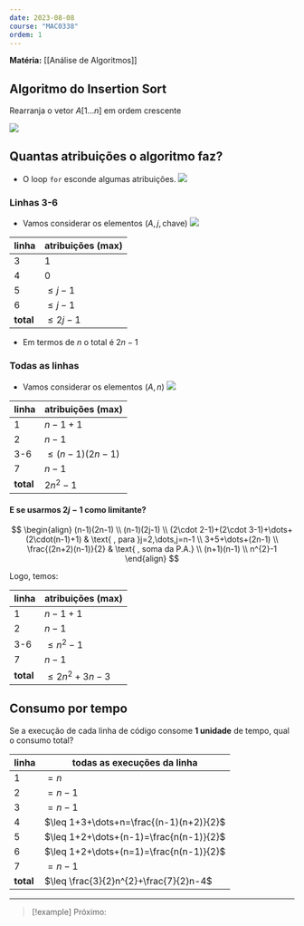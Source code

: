 ```yaml
---
date: 2023-08-08
course: "MAC0338"
ordem: 1
---
```

**Matéria:** [[Análise de Algoritmos]]

## Algoritmo do Insertion Sort

Rearranja o vetor $A[1\dots n]$ em ordem crescente

![](https://i.imgur.com/USrMUSl.png)

## Quantas atribuições o algoritmo faz?
- O loop `for` esconde algumas atribuições.
![](https://i.imgur.com/5QkJydJ.png)
### Linhas 3-6
- Vamos considerar os elementos $(A,j,\text{chave})$
![](https://i.imgur.com/AdRqxCy.png)

| linha     | atribuições (max) |
| --------- | ----------------- |
| 3         | 1                 |
| 4         | 0                 |
| 5         | $\leq j-1$        |
| 6         | $\leq j-1$        |
| **total** | $\leq 2j-1$                 |

- Em termos de $n$ o total é $2n-1$

### Todas as linhas
- Vamos considerar os elementos $(A,n)$
![](https://i.imgur.com/mVH6sEW.png)

| linha     | atribuições (max) |
| --------- | ----------------- |
| 1         | $n-1+1$               |
| 2         | $n-1$             |
| 3-6       | $\leq(n-1)(2n-1)$     |
| 7         | $n-1$             |
| **total** | $2n^{2}-1$        | 

#### E se usarmos $2j-1$ como limitante?
$$
\begin{align}
(n-1)(2n-1) \\
(n-1)(2j-1) \\
(2\cdot 2-1)+(2\cdot 3-1)+\dots+(2\cdot(n-1)+1) & \text{ , para }j=2,\dots,j=n-1 \\
3+5+\dots+(2n-1) \\
\frac{(2n+2)(n-1)}{2} & \text{ , soma da P.A.} \\
(n+1)(n-1) \\
n^{2}-1
\end{align}
$$

Logo, temos:

| linha     | atribuições (max) |
| --------- | ----------------- |
| 1         | $n-1+1$               |
| 2         | $n-1$             |
| 3-6       | $\leq n^{2}-1$     |
| 7         | $n-1$             |
| **total** | $\leq2n^{2}+3n-3$        | 

## Consumo por tempo
Se a execução de cada linha de código consome **1 unidade** de tempo, qual o consumo total?

| linha     | todas as execuções da linha             |
| --------- | --------------------------------------- |
| 1         | $=n$                                    |
| 2         | $=n-1$                                  |
| 3         | $=n-1$                                  |
| 4         | $\leq 1+3+\dots+n=\frac{(n-1)(n+2)}{2}$ |
| 5         | $\leq 1+2+\dots+(n-1)=\frac{n(n-1)}{2}$ |
| 6         | $\leq 1+2+\dots+(n=1)=\frac{n(n-1)}{2}$ |
| 7         | $=n-1$                                  |
| **total** | $\leq \frac{3}{2}n^{2}+\frac{7}{2}n-4$                                        |

---
>[!example] Próximo:
>
